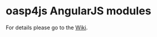 oasp4js AngularJS modules
===

For details please go to the [Wiki](https://github.com/oasp/oasp4js-bower/wiki).

